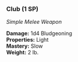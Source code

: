 ### Club (1 SP)
*Simple Melee Weapon*  

**Damage:** 1d4 Bludgeoning  
**Properties:** Light  
**Mastery:** Slow  
**Weight:** 2 lb.